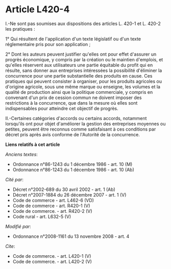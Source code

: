 # Article L420-4

I.-Ne sont pas soumises aux dispositions des articles L. 420-1 et L. 420-2 les pratiques : 

1° Qui résultent de l'application d'un texte législatif ou d'un texte réglementaire pris pour son application ; 

2° Dont les auteurs peuvent justifier qu'elles ont pour effet d'assurer un progrès économique, y compris par la création ou
le maintien d'emplois, et qu'elles réservent aux utilisateurs une partie équitable du profit qui en résulte, sans donner aux
entreprises intéressées la possibilité d'éliminer la concurrence pour une partie substantielle des produits en cause. Ces
pratiques qui peuvent consister à organiser, pour les produits agricoles ou d'origine agricole, sous une même marque ou
enseigne, les volumes et la qualité de production ainsi que la politique commerciale, y compris en convenant d'un prix de
cession commun ne doivent imposer des restrictions à la concurrence, que dans la mesure où elles sont indispensables pour
atteindre cet objectif de progrès. 

II.-Certaines catégories d'accords ou certains accords, notamment lorsqu'ils ont pour objet d'améliorer la gestion des
entreprises moyennes ou petites, peuvent être reconnus comme satisfaisant à ces conditions par décret pris après avis
conforme de l'Autorité de la concurrence.

**Liens relatifs à cet article**

_Anciens textes_:

  - Ordonnance n°86-1243 du 1 décembre 1986 - art. 10 (M)
  - Ordonnance n°86-1243 du 1 décembre 1986 - art. 10 (Ab)

_Cité par_:

  - Décret n°2002-689 du 30 avril 2002 - art. 1 (Ab)
  - Décret n°2007-1884 du 26 décembre 2007 - art. 1 (V)
  - Code de commerce - art. L462-6 (VD)
  - Code de commerce - art. R420-1 (V)
  - Code de commerce. - art. R420-2 (V)
  - Code rural - art. L632-5 (V)

_Modifié par_:

  - Ordonnance n°2008-1161 du 13 novembre 2008 - art. 4

_Cite_:

  - Code de commerce. - art. L420-1 (V)
  - Code de commerce. - art. L420-2 (V)
